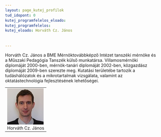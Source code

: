 ```yaml
---
layout: page_kutej_profilok
tud_idopont: 0
kutej_programfelelos_eloado: 
kutej_programfelelos: 
kutej_eloado: Horváth Cz. János


---
```

Horváth Cz. János a BME Mérnöktovábbképző Intézet tanszéki mérnöke és a Műszaki Pedagógia Tanszék külső munkatársa. Villamosmérnöki diplomáját 2000-ben, mérnök-tanári diplomáját 2002-ben, közgazdász diplomáját 2009-ben szerezte meg. Kutatási területébe tartozik a tudáshálózatok és a mikrotartalmak vizsgálata, valamint az oktatástechnológia fejlesztésének lehetőségei. 




 <table class="picture">
<tr>
<td>

<div class="gallery">
    <img src="images/horvath_cz_janos.jpg" max-width="250" max-height="200">
  <div class="desc">Horváth Cz. János</div>
</div>

</td>
</tr>
</table>